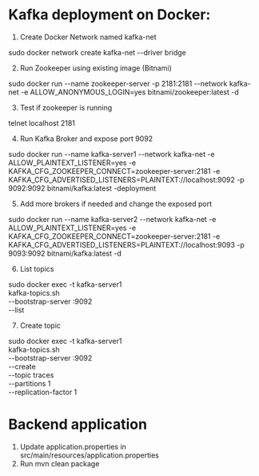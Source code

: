 # Kafka deployment on Docker:

1. Create Docker Network named kafka-net

sudo docker network create kafka-net --driver bridge

2. Run Zookeeper using existing image (Bitnami)

sudo docker run --name zookeeper-server -p 2181:2181 --network kafka-net -e ALLOW_ANONYMOUS_LOGIN=yes bitnami/zookeeper:latest -d 

3. Test if zookeeper is running

telnet localhost 2181

4. Run Kafka Broker and expose port 9092

sudo docker run --name kafka-server1 --network kafka-net -e ALLOW_PLAINTEXT_LISTENER=yes -e KAFKA_CFG_ZOOKEEPER_CONNECT=zookeeper-server:2181 -e KAFKA_CFG_ADVERTISED_LISTENERS=PLAINTEXT://localhost:9092 -p 9092:9092 bitnami/kafka:latest -deployment

5. Add more brokers if needed and change the exposed port

sudo docker run --name kafka-server2 --network kafka-net -e ALLOW_PLAINTEXT_LISTENER=yes -e KAFKA_CFG_ZOOKEEPER_CONNECT=zookeeper-server:2181 -e KAFKA_CFG_ADVERTISED_LISTENERS=PLAINTEXT://localhost:9093 -p 9093:9092 bitnami/kafka:latest -d

6. List topics

sudo docker exec -t kafka-server1 \
  kafka-topics.sh \
    --bootstrap-server :9092 \
    --list
	
7. Create topic

sudo docker exec -t kafka-server1 \
  kafka-topics.sh \
    --bootstrap-server :9092 \
    --create \
    --topic traces \
    --partitions 1 \
    --replication-factor 1
    
 # Backend application
 
 1. Update application.properties in src/main/resources/application.properties
 2. Run mvn clean package
